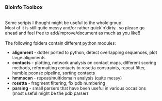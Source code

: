 <h3>Bioinfo Toolbox</h3><br>
Some scripts I thought might be useful to the whole group.<br>
Most of it is still quite messy and/or rather quick'n'dirty.. so please go ahead and feel free to add/improve/document as much as you like!!
<br><br>
The following folders contain different python modules:<br>
<ul>
<li><strong>alignment</strong> - dotter ported to python, detect overlapping sequences, plot large alignments</li>
<li><strong>contacts</strong> - plotting, network analysis on contact maps, different scoring methods, reformatting contacts to rosetta constraints, repeat filter, humble pconsc pipeline, sorting contacts</li>
<li><strong>hmmscan</strong> - repeat/multidomain analysis (quite messy)</li>
<li><strong>rosetta</strong> - fragment filtering, fix pdb numbering</li>
<li><strong>parsing</strong> - small parsers that have been useful in various occasions (most useful might be the pdb parser)</li>
</ul>
